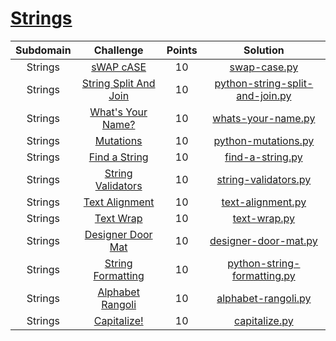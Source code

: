 # [Strings](https://www.hackerrank.com/domains/python?filters%5Bsubdomains%5D%5B%5D=py-strings&badge_type=python)

| Subdomain |                                                          Challenge                                                         | Points |                                                                                          Solution                                                                                         |
|:---:|:--------------------------------------------------------------------------------------------------------------------------:|:------:|:-----------------------------------------------------------------------------------------------------------------------------------------------------------------------------------------:|
|  Strings  | [sWAP cASE](https://www.hackerrank.com/challenges/swap-case/problem)                                       |  10   | [swap-case.py](./Python/Strings/swap-case.py)                | 
|  Strings  | [String Split And Join](https://www.hackerrank.com/challenges/python-string-split-and-join/problem)                                       |  10   | [python-string-split-and-join.py](./Python/Strings/python-string-split-and-join.py)                | 
|  Strings  | [What's Your Name?](https://www.hackerrank.com/challenges/whats-your-name/problem)                                       |  10   | [whats-your-name.py](./Python/Strings/whats-your-name.py)                | 
|  Strings  | [Mutations](https://www.hackerrank.com/challenges/python-mutations/problem)                                       |  10   | [python-mutations.py](./Python/Strings/python-mutations.py)                | 
|  Strings  | [Find a String](https://www.hackerrank.com/challenges/find-a-string/problem)                                       |  10   | [find-a-string.py](./Python/Strings/find-a-string.py)                | 
|  Strings  | [String Validators](https://www.hackerrank.com/challenges/string-validators/problem)                                       |  10   | [string-validators.py](./Python/Strings/string-validators.py)                | 
|  Strings  | [Text Alignment](https://www.hackerrank.com/challenges/text-alignment/problem)                                       |  10   | [text-alignment.py](./Python/Strings/text-alignment.py)                | 
|  Strings  | [Text Wrap](https://www.hackerrank.com/challenges/text-wrap/problem)                                       |  10   | [text-wrap.py](./Python/Strings/text-wrap.py)                | 
|  Strings  | [Designer Door Mat](https://www.hackerrank.com/challenges/designer-door-mat/problem)                                       |  10   | [designer-door-mat.py](./Python/Strings/designer-door-mat.py)                | 
|  Strings  | [String Formatting](https://www.hackerrank.com/challenges/python-string-formatting/problem)                                       |  10   | [python-string-formatting.py](./Python/Strings/python-string-formatting.py)                | 
|  Strings  | [Alphabet Rangoli](https://www.hackerrank.com/challenges/alphabet-rangoli/problem)                                       |  10   | [alphabet-rangoli.py](./Python/Strings/alphabet-rangoli.py)                | 
|  Strings  | [Capitalize!](https://www.hackerrank.com/challenges/capitalize/problem)                                       |  10   | [capitalize.py](./Python/Strings/capitalize.py)                | 
